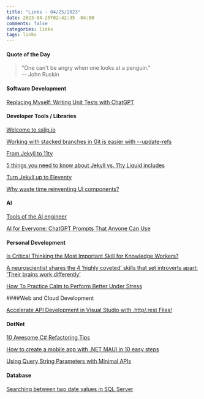 ```yaml
---
title: "Links - 04/25/2023"
date: 2023-04-25T02:42:35 -04:00
comments: false
categories: links
tags: links
---
```


#### Quote of the Day

<blockquote>"One can't be angry when one looks at a penguin."<br>
-- John Ruskin 
</blockquote>

#### Software Development

[Replacing Myself: Writing Unit Tests with ChatGPT](https://bignerdranch.com/blog/replacing-myself-writing-unit-tests-with-chatgpt/)

#### Developer Tools / Libraries

[Welcome to sslip.io](https://sslip.io/)

[Working with stacked branches in Git is easier with --update-refs](https://andrewlock.net/working-with-stacked-branches-in-git-is-easier-with-update-refs/)

[From Jekyll to 11ty](https://kittygiraudel.com/2020/11/30/from-jekyll-to-11ty/)

[5 things you need to know about Jekyll vs. 11ty Liquid includes](https://katiekodes.com/liquid-includes-jekyll-vs-11ty/)

[Turn Jekyll up to Eleventy](https://24ways.org/2018/turn-jekyll-up-to-eleventy/)

[Why waste time reinventing UI components?](https://radix-ui.com/)

#### AI

[Tools of the AI engineer](https://softlandia.fi/en/blog/tools-of-the-ai-engineer?s=09)

[AI for Everyone: ChatGPT Prompts That Anyone Can Use](https://www.c-sharpcorner.com/article/ai-for-everyone-chatgpt-prompts-that-anyone-can-use/)

#### Personal Development

[Is Critical Thinking the Most Important Skill for Knowledge Workers?](https://blog.pragmaticengineer.com/critical-thinking/)

[A neuroscientist shares the 4 ‘highly coveted’ skills that set introverts apart: ‘Their brains work differently’](https://www.cnbc.com/2023/02/07/neuroscientist-shares-coveted-skills-that-set-introverts-apart-their-brains-work-differently.html)

[How To Practice Calm to Perform Better Under Stress](https://sourcesofinsight.com/how-to-practice-calm/)

####Web and Cloud Development

[Accelerate API Development in Visual Studio with .http/.rest Files!](https://dirkstrauss.com/accelerate-api-development/)

#### DotNet

[10 Awesome C# Refactoring Tips](https://www.telerik.com/blogs/10-awesome-csharp-refactoring-tips)

[How to create a mobile app with .NET MAUI in 10 easy steps](https://luismts.com/create-mobile-app-dotnet-maui-10-easy-steps/)

[Using Query String Parameters with Minimal APIs](https://code-maze.com/aspnetcore-query-string-parameters-minimal-apis/)

#### Database

[Searching between two date values in SQL Server](https://www.mssqltips.com/sqlservertip/7647/select-sql-server-data-between-two-dates/)
